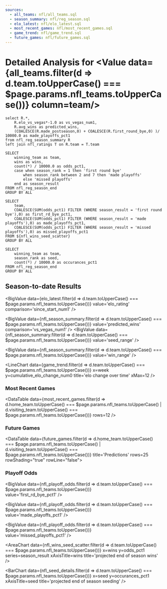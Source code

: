 ```yaml
---
sources:
  - all_teams: nfl/all_teams.sql
  - season_summary: nfl/reg_season.sql
  - elo_latest: nfl/elo_latest.sql
  - most_recent_games: nfl/most_recent_games.sql
  - game_trend: nfl/game_trend.sql
  - future_games: nfl/future_games.sql
---
```


# Detailed Analysis for <Value data={all_teams.filter(d => d.team.toUpperCase() === $page.params.nfl_teams.toUpperCase())} column=team/>

```nfl_season_summary
select R.*,
    R.elo_vs_vegas*-1.0 as vs_vegas_num1,
    R.avg_wins as predicted_wins,
    (COALESCE(R.made_postseason,0) + COALESCE(R.first_round_bye,0) )/ 10000.0 as made_playoffs_pct1
from nfl_reg_season_summary R
left join nfl_ratings T on R.team = T.team
```

```nfl_wins_seed_scatter
SELECT
    winning_team as team,
    wins as wins,
    count(*) / 10000.0 as odds_pct1,
    case when season_rank = 1 then 'first round bye'
        when season_rank between 2 and 7 then 'made playoffs'
        else 'missed playoffs'
    end as season_result
FROM nfl_reg_season_end
GROUP BY ALL
```

```nfl_playoff_odds
SELECT 
    team,
    COALESCE(SUM(odds_pct1) FILTER (WHERE season_result = 'first round bye'),0) as first_rd_bye_pct1,
    COALESCE(SUM(odds_pct1) FILTER (WHERE season_result = 'made playoffs'),0) as made_playoffs_pct1,
    COALESCE(SUM(odds_pct1) FILTER (WHERE season_result = 'missed playoffs'),0) as missed_playoffs_pct1
FROM ${nfl_wins_seed_scatter}
GROUP BY ALL
```

```nfl_seed_details
SELECT
    winning_team as team,
    season_rank as seed,
    count(*) / 10000.0 as occurances_pct1
FROM nfl_reg_season_end
GROUP BY ALL
```

## Season-to-date Results

<BigValue 
    data={elo_latest.filter(d => d.team.toUpperCase() === $page.params.nfl_teams.toUpperCase())}
    value='elo_rating' 
    comparison='since_start_num1' 
/> 

<BigValue 
    data={nfl_season_summary.filter(d => d.team.toUpperCase() === $page.params.nfl_teams.toUpperCase())} 
    value='predicted_wins' 
    comparison='vs_vegas_num1' 
/> 
<BigValue 
    data={nfl_season_summary.filter(d => d.team.toUpperCase() === $page.params.nfl_teams.toUpperCase())} 
    value='seed_range' 
/> 

<BigValue 
    data={nfl_season_summary.filter(d => d.team.toUpperCase() === $page.params.nfl_teams.toUpperCase())} 
    value='win_range' 
/>

<LineChart
    data={game_trend.filter(d => d.team.toUpperCase() === $page.params.nfl_teams.toUpperCase())} 
    x=week
    y=cumulative_elo_change_num0
    title='elo change over time'
    xMax=12
/>

### Most Recent Games

<DataTable
    data={most_recent_games.filter(d => d.home_team.toUpperCase() === $page.params.nfl_teams.toUpperCase() | d.visiting_team.toUpperCase() === $page.params.nfl_teams.toUpperCase())} 
    rows=12
/>

### Future Games

<DataTable
    data={future_games.filter(d => d.home_team.toUpperCase() === $page.params.nfl_teams.toUpperCase() | d.visiting_team.toUpperCase() === $page.params.nfl_teams.toUpperCase())} 
    title='Predictions'
    rows=25
    rowShading="true" 
    rowLine="false">
    <Column id="visitor"/>
    <Column id="home"/>
    <Column id="home_win_pct1"/>
    <Column id="odds" align="right"/>
    <Column id="implied_line_num1" align="right"/>
</DataTable>

### Playoff Odds

<BigValue 
    data={nfl_playoff_odds.filter(d => d.team.toUpperCase() === $page.params.nfl_teams.toUpperCase())}  
    value='first_rd_bye_pct1' 
/> 

<BigValue 
    data={nfl_playoff_odds.filter(d => d.team.toUpperCase() === $page.params.nfl_teams.toUpperCase())}  
    value='made_playoffs_pct1' 
/> 

<BigValue 
    data={nfl_playoff_odds.filter(d => d.team.toUpperCase() === $page.params.nfl_teams.toUpperCase())}  
    value='missed_playoffs_pct1' 
/> 

<AreaChart 
    data={nfl_wins_seed_scatter.filter(d => d.team.toUpperCase() === $page.params.nfl_teams.toUpperCase())}
    x=wins
    y=odds_pct1
    series=season_result
    xAxisTitle=wins
    title='projected end of season wins'
/>

<BarChart 
    data={nfl_seed_details.filter(d => d.team.toUpperCase() === $page.params.nfl_teams.toUpperCase())} 
    x=seed
    y=occurances_pct1
    xAxisTitle=seed
    title='projected end of season seeding'
/>
